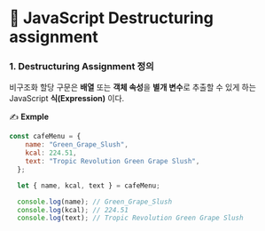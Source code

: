 # 📄 JavaScript Destructuring assignment

### 1. Destructuring Assignment 정의

비구조화 할당 구문은 **배열** 또는 **객체 속성**을 **별개 변수**로 추출할 수 있게 하는 JavaScript **식\(Expression\)** 이다.

✍ **Exmple**

```javascript
const cafeMenu = {
    name: "Green_Grape_Slush",
    kcal: 224.51,
    text: "Tropic Revolution Green Grape Slush",
  };

  let { name, kcal, text } = cafeMenu;

  console.log(name); // Green_Grape_Slush
  console.log(kcal); // 224.51
  console.log(text); // Tropic Revolution Green Grape Slush
```

